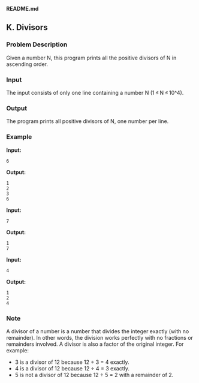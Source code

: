 **README.md**

## K. Divisors

### Problem Description
Given a number N, this program prints all the positive divisors of N in ascending order.

### Input
The input consists of only one line containing a number N (1 ≤ N ≤ 10^4).

### Output
The program prints all positive divisors of N, one number per line.

### Example
**Input:**
```
6
```
**Output:**
```
1
2
3
6
```
**Input:**
```
7
```
**Output:**
```
1
7
```
**Input:**
```
4
```
**Output:**
```
1
2
4
```

### Note
A divisor of a number is a number that divides the integer exactly (with no remainder). In other words, the division works perfectly with no fractions or remainders involved. A divisor is also a factor of the original integer. For example:
- 3 is a divisor of 12 because 12 ÷ 3 = 4 exactly.
- 4 is a divisor of 12 because 12 ÷ 4 = 3 exactly.
- 5 is not a divisor of 12 because 12 ÷ 5 = 2 with a remainder of 2.
